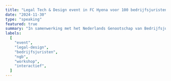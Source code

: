 ```yaml
---
title: "Legal Tech & Design event in FC Hyena voor 100 bedrijfsjuristen"
date: "2024-11-30"
type: "speaking"
featured: true
summary: "In samenwerking met het Nederlands Genootschap van Bedrijfsjuristen (NGB) organiseerden we een interactief Legal Design Event in het bijzondere FC Hyena in Amsterdam-Noord. Honderd bedrijfsjuristen kwamen samen om te leren over en te werken met legal design"
labels:
  [
    "event",
    "legal-design",
    "bedrijfsjuristen",
    "ngb",
    "workshop",
    "interactief",
  ]
---
```

